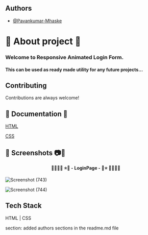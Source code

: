 ## Authors

- [@Pavankumar-Mhaske](https://github.com/Pavankumar-Mhaske)

# 🚀 About project 💖

### Welcome to Responsive Animated Login Form.

#### This can be used as ready made utility for any future projects...

## Contributing

Contributions are always welcome!

## 📃 Documentation 📄

[HTML](https://developer.mozilla.org/en-US/docs/Web/HTML)

[CSS](https://developer.mozilla.org/en-US/docs/Web/CSS)


## 📸 Screenshots 📷🎥

<p align="center">
  <b> 🌴🎄🌳🌲 ⭐💖 - LoginPage - 💖⭐ 🌲🌳🎄🌴 </b>
</p>

![Screenshot (743)](https://github.com/Pavankumar-Mhaske/Responsive-Animated-Login-Form/assets/104865937/2f50605c-c0af-4778-b9fc-b4536c459c6e)


![Screenshot (744)](https://github.com/Pavankumar-Mhaske/Responsive-Animated-Login-Form/assets/104865937/da3c4d5d-bd16-4ba7-ae63-115f032e80e3)


## Tech Stack

HTML | CSS 


section: added authors sections in the readme.md file

